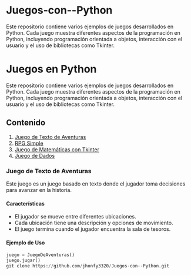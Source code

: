 # Juegos-con--Python
Este repositorio contiene varios ejemplos de juegos desarrollados en Python. Cada juego muestra diferentes aspectos de la programación en Python, incluyendo programación orientada a objetos, interacción con el usuario y el uso de bibliotecas como Tkinter.

# Juegos en Python

Este repositorio contiene varios ejemplos de juegos desarrollados en Python. Cada juego muestra diferentes aspectos de la programación en Python, incluyendo programación orientada a objetos, interacción con el usuario y el uso de bibliotecas como Tkinter.

## Contenido

1. [Juego de Texto de Aventuras](#juego-de-texto-de-aventuras)
2. [RPG Simple](#rpg-simple)
3. [Juego de Matemáticas con Tkinter](#juego-de-matemáticas-con-tkinter)
4. [Juego de Dados](#juego-de-dados)

### Juego de Texto de Aventuras

Este juego es un juego basado en texto donde el jugador toma decisiones para avanzar en la historia.

#### Características

- El jugador se mueve entre diferentes ubicaciones.
- Cada ubicación tiene una descripción y opciones de movimiento.
- El juego termina cuando el jugador encuentra la sala de tesoros.

#### Ejemplo de Uso

```python
juego = JuegoDeAventuras()
juego.jugar()
git clone https://github.com/jhonfy3320/Juegos-con--Python.git
